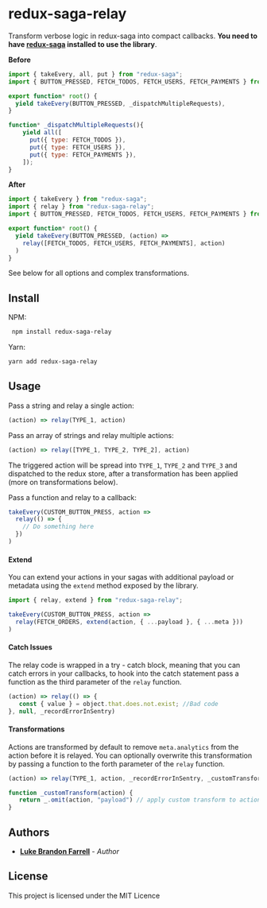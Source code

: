 # redux-saga-relay

Transform verbose logic  in redux-saga into compact callbacks. **You need to have [redux-saga](https://github.com/redux-saga/redux-saga) installed to use the library**.

**Before**
```js
import { takeEvery, all, put } from "redux-saga";
import { BUTTON_PRESSED, FETCH_TODOS, FETCH_USERS, FETCH_PAYMENTS } from "./types";

export function* root() {
  yield takeEvery(BUTTON_PRESSED, _dispatchMultipleRequests),
}

function* _dispatchMultipleRequests(){
    yield all([
      put({ type: FETCH_TODOS }),
      put({ type: FETCH_USERS }),
      put({ type: FETCH_PAYMENTS }),
    ]);
}
```

**After**
```js
import { takeEvery } from "redux-saga";
import { relay } from "redux-saga-relay";
import { BUTTON_PRESSED, FETCH_TODOS, FETCH_USERS, FETCH_PAYMENTS } from "./types";

export function* root() {
  yield takeEvery(BUTTON_PRESSED, (action) => 
    relay([FETCH_TODOS, FETCH_USERS, FETCH_PAYMENTS], action)
  )
}
```

See below for all options and complex transformations.

## Install

NPM:
```sh
 npm install redux-saga-relay
```
Yarn:

```sh
yarn add redux-saga-relay
```

## Usage

Pass a string and relay a single action:

```js
(action) => relay(TYPE_1, action)
```

Pass an array of strings and relay multiple actions:

```js
(action) => relay([TYPE_1, TYPE_2, TYPE_2], action)
```

The triggered action will be spread into `TYPE_1`, `TYPE_2` and `TYPE_3` and dispatched to the redux store, after a transformation has been applied (more on transformations below).

Pass a function and relay to a callback:

```js
takeEvery(CUSTOM_BUTTON_PRESS, action => 
  relay(() => {
    // Do something here
  })
)
```

#### Extend

You can extend your actions in your sagas with additional payload or metadata using the `extend` method exposed by the library.

```js
import { relay, extend } from "redux-saga-relay";

takeEvery(CUSTOM_BUTTON_PRESS, action =>
  relay(FETCH_ORDERS, extend(action, { ...payload }, { ...meta }))
)
```

#### Catch Issues

The relay code is wrapped in a try - catch block,  meaning that you can catch errors in your callbacks, to hook into the catch statement pass a function as the third parameter of the `relay` function.

```js
(action) => relay(() => {
   const { value } = object.that.does.not.exist; //Bad code
}, null, _recordErrorInSentry)
```

#### Transformations

Actions are transformed by default to remove `meta.analytics` from the action before it is relayed. You can optionally overwrite this transformation by passing a function to the forth parameter of the `relay` function.

```js
(action) => relay(TYPE_1, action, _recordErrorInSentry, _customTransform)

function _customTransform(action) {
   return _.omit(action, "payload") // apply custom transform to action before it is relayed
}
```

## Authors

* [**Luke Brandon Farrell**](https://lukebrandonfarrell.com/) - *Author*

## License

This project is licensed under the MIT Licence
